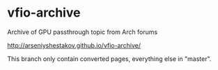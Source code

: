 # vfio-archive
Archive of GPU passthrough topic from Arch forums

http://arseniyshestakov.github.io/vfio-archive/


This branch only contain converted pages, everything else in "master".
